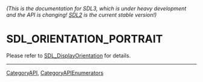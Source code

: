 ###### (This is the documentation for SDL3, which is under heavy development and the API is changing! [SDL2](https://wiki.libsdl.org/SDL2/) is the current stable version!)
# SDL_ORIENTATION_PORTRAIT

Please refer to [SDL_DisplayOrientation](SDL_DisplayOrientation) for details.

----
[CategoryAPI](CategoryAPI), [CategoryAPIEnumerators](CategoryAPIEnumerators)

